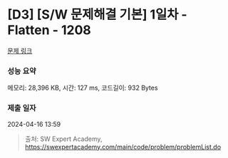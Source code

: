 # [D3] [S/W 문제해결 기본] 1일차 - Flatten - 1208 

[문제 링크](https://swexpertacademy.com/main/code/problem/problemDetail.do?contestProbId=AV139KOaABgCFAYh) 

### 성능 요약

메모리: 28,396 KB, 시간: 127 ms, 코드길이: 932 Bytes

### 제출 일자

2024-04-16 13:59



> 출처: SW Expert Academy, https://swexpertacademy.com/main/code/problem/problemList.do